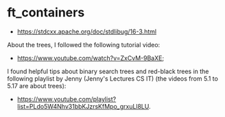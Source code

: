 # ft_containers

* <https://stdcxx.apache.org/doc/stdlibug/16-3.html>

About the trees, I followed the following tutorial video:
* <https://www.youtube.com/watch?v=ZxCvM-9BaXE>;

I found helpful tips about binary search trees and red-black trees in the following playlist by Jenny (Jenny's Lectures CS IT) (the videos from 5.1 to 5.17 are about trees):
* <https://www.youtube.com/playlist?list=PLdo5W4Nhv31bbKJzrsKfMpo_grxuLl8LU>.
